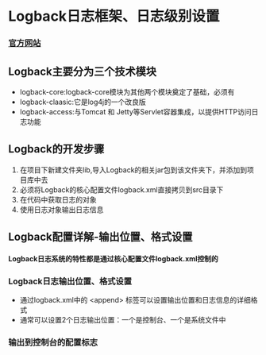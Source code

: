 # Logback日志框架、日志级别设置


### [官方网站](https://logback.qos.ch/index.html)

## Logback主要分为三个技术模块

* logback-core:logback-core模块为其他两个模块奠定了基础，必须有
* logback-claasic:它是log4j的一个改良版
* logback-access:与Tomcat 和 Jetty等Servlet容器集成，以提供HTTP访问日志功能


## Logback的开发步骤
1. 在项目下新建文件夹lib,导入Logback的相关jar包到该文件夹下，并添加到项目库中去
2. 必须将Logback的核心配置文件logback.xml直接拷贝到src目录下
3. 在代码中获取日志的对象
4. 使用日志对象输出日志信息



## Logback配置详解-输出位置、格式设置

#### Logback日志系统的特性都是通过核心配置文件logback.xml控制的

### Logback日志输出位置、格式设置

* 通过logback.xml中的 \<append\> 标签可以设置输出位置和日志信息的详细格式
* 通常可以设置2个日志输出位置：一个是控制台、一个是系统文件中


### 输出到控制台的配置标志
  
```
```
